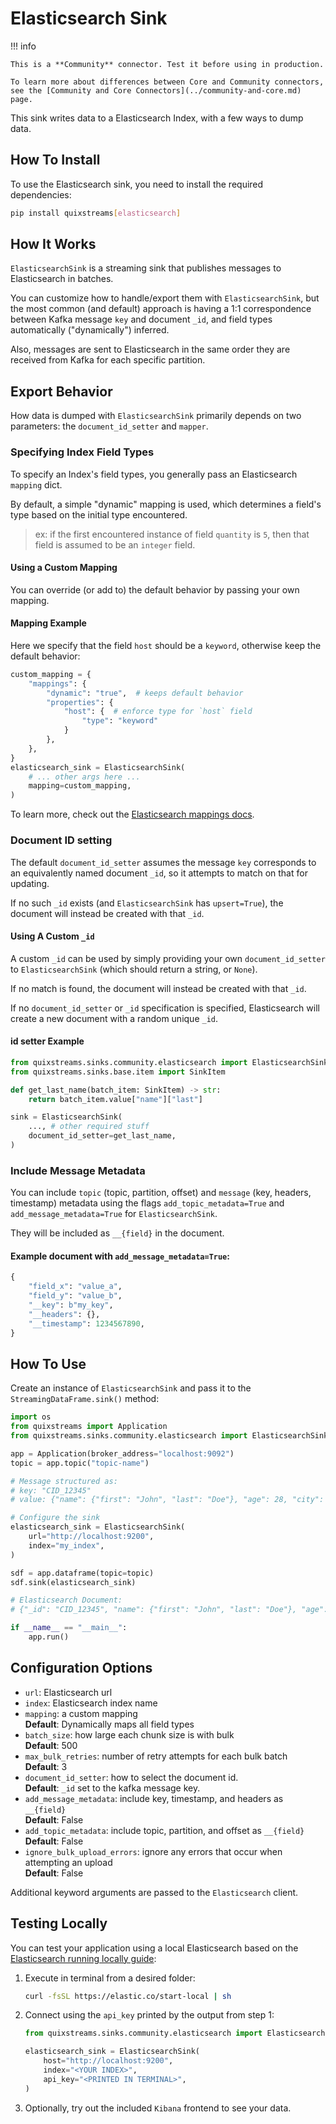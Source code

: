 # Elasticsearch Sink

!!! info

    This is a **Community** connector. Test it before using in production.

    To learn more about differences between Core and Community connectors, see the [Community and Core Connectors](../community-and-core.md) page.

This sink writes data to a Elasticsearch Index, with a few ways to dump data.


## How To Install

To use the Elasticsearch sink, you need to install the required dependencies:

```bash
pip install quixstreams[elasticsearch]
```

## How It Works

`ElasticsearchSink` is a streaming sink that publishes messages to Elasticsearch in batches.

You can customize how to handle/export them with `ElasticsearchSink`, but the most common
(and default) approach is having a 1:1 correspondence between Kafka message `key` and 
document `_id`, and field types automatically ("dynamically") inferred.

Also, messages are sent to Elasticsearch in the same order they are received from Kafka
for each specific partition.


## Export Behavior

How data is dumped with `ElasticsearchSink` primarily depends on two parameters: the 
`document_id_setter` and `mapper`.

### Specifying Index Field Types

To specify an Index's field types, you generally pass an Elasticsearch `mapping` dict.

By default, a simple "dynamic" mapping is used, which determines a field's type based 
on the initial type encountered.

> ex: if the first encountered instance of field `quantity` is `5`, then 
that field is assumed to be an `integer` field.

#### Using a Custom Mapping

You can override (or add to) the default behavior by passing your own mapping.

#### Mapping Example

Here we specify that the field `host` should be a `keyword`, otherwise 
keep the default behavior:

```python
custom_mapping = {
    "mappings": {
        "dynamic": "true",  # keeps default behavior
        "properties": {
            "host": {  # enforce type for `host` field
                "type": "keyword"
            }
        },
    },
}
elasticsearch_sink = ElasticsearchSink(
    # ... other args here ...
    mapping=custom_mapping,
)
```

To learn more, check out the [Elasticsearch mappings docs](https://www.elastic.co/guide/en/elasticsearch/reference/current/mapping.html).


### Document ID setting

The default `document_id_setter` assumes the message `key` corresponds to an equivalently 
named document `_id`, so it attempts to match on that for updating.

If no such `_id` exists (and `ElasticsearchSink` has `upsert=True`), the document will instead 
be created with that `_id`.


#### Using A Custom `_id`

A custom `_id` can be used by simply providing your own 
`document_id_setter` to `ElasticsearchSink` (which should return a string, or `None`).

If no match is found, the document will instead be created with that `_id`.

If no `document_id_setter` or `_id` specification is specified, Elasticsearch will 
create a new document with a random unique `_id`.


#### id setter Example
```python
from quixstreams.sinks.community.elasticsearch import ElasticsearchSink
from quixstreams.sinks.base.item import SinkItem

def get_last_name(batch_item: SinkItem) -> str:
    return batch_item.value["name"]["last"]

sink = ElasticsearchSink(
    ..., # other required stuff
    document_id_setter=get_last_name,
)
```

### Include Message Metadata

You can include `topic` (topic, partition, offset) and `message` 
(key, headers, timestamp) metadata using the flags 
`add_topic_metadata=True` and `add_message_metadata=True` for `ElasticsearchSink`. 

They will be included as
`__{field}` in the document.

#### Example document with `add_message_metadata=True`:
```python
{
    "field_x": "value_a",
    "field_y": "value_b",
    "__key": b"my_key",
    "__headers": {},
    "__timestamp": 1234567890,
}

```

## How To Use

Create an instance of `ElasticsearchSink` and pass it to the `StreamingDataFrame.sink()` method:

```python
import os
from quixstreams import Application
from quixstreams.sinks.community.elasticsearch import ElasticsearchSink

app = Application(broker_address="localhost:9092")
topic = app.topic("topic-name")

# Message structured as:
# key: "CID_12345"
# value: {"name": {"first": "John", "last": "Doe"}, "age": 28, "city": "Los Angeles"}

# Configure the sink
elasticsearch_sink = ElasticsearchSink(
    url="http://localhost:9200",
    index="my_index",
)

sdf = app.dataframe(topic=topic)
sdf.sink(elasticsearch_sink)

# Elasticsearch Document: 
# {"_id": "CID_12345", "name": {"first": "John", "last": "Doe"}, "age": 28, "city": "Los Angeles"}

if __name__ == "__main__":
    app.run()
```

## Configuration Options

- `url`: Elasticsearch url
- `index`: Elasticsearch index name
- `mapping`: a custom mapping  
    **Default**: Dynamically maps all field types
- `batch_size`: how large each chunk size is with bulk  
    **Default**: 500
- `max_bulk_retries`: number of retry attempts for each bulk batch  
    **Default**: 3
- `document_id_setter`: how to select the document id.  
    **Default**: `_id` set to the kafka message key.
- `add_message_metadata`: include key, timestamp, and headers as `__{field}`    
    **Default**: False
- `add_topic_metadata`: include topic, partition, and offset as `__{field}`    
    **Default**: False
- `ignore_bulk_upload_errors`: ignore any errors that occur when attempting an upload  
    **Default**: False

Additional keyword arguments are passed to the `Elasticsearch` client.

## Testing Locally

You can test your application using a local Elasticsearch based on the 
[Elasticsearch running locally guide](https://www.elastic.co/guide/en/elasticsearch/reference/current/run-elasticsearch-locally.html):

1. Execute in terminal from a desired folder:

    ```bash
    curl -fsSL https://elastic.co/start-local | sh
    ```

2. Connect using the `api_key` printed by the output from step 1:
    ```python
    from quixstreams.sinks.community.elasticsearch import ElasticsearchSink
   
    elasticsearch_sink = ElasticsearchSink(
        host="http://localhost:9200",
        index="<YOUR INDEX>",
        api_key="<PRINTED IN TERMINAL>",
    )
    ```

3. Optionally, try out the included `Kibana` frontend to see your data.